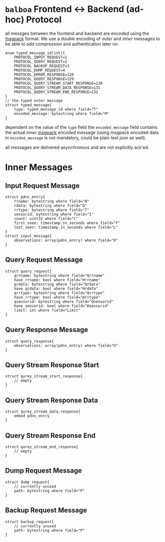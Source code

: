 
# `balboa` Frontend <-> Backend (ad-hoc) Protocol

all messges between the frontend and backend are encoded using the [msgpack][1]
format. We use a *double* encoding of *outer* and *inner* messages to be
able to add compression and authentication later on.

```
enum typed_message_id(int){
    PROTOCOL_INPUT_REQUEST=1
    PROTOCOL_QUERY_REQUEST=2
    PROTOCOL_BACKUP_REQUEST=3
    PROTOCOL_DUMP_REQUEST=4
    PROTOCOL_ERROR_RESPONSE=128
    PROTOCOL_QUERY_RESPONSE=129
    PROTOCOL_QUERY_STREAM_START_RESPONSE=130
    PROTOCOL_QUERY_STREAM_DATA_RESPONSE=131
    PROTOCOL_QUERY_STREAM_END_RESPONSE=132
}
// the typed outer message
struct typed_message{
    type: typed_message_id where field="T"
    encoded_message: bytestring where field="M"
}
```

dependent on the value of the `type` field the `encoded_message` field contains
the actual *inner* [msgpack][1] encoded message (using msgpack encoded data in
`encoded_message` is not mandatory, could be plain text json as well).

all messages are delivered asynchronous and are not explicitly ack'ed.

[1]: https://msgpack.org/

# Inner Messages

## Input Request Message

```
struct pdns_entry{
    rrname: bytestring where field="N"
    rdata: bytestring where field="D"
    rrtype: bytestring where field="T"
    sensorid: bytestring where field="I"
    count: uint32 where field="C"
    first_seen: timestamp_in_seconds where field="F"
    last_seen: timestamp_in_seconds where field="L"
}
struct input_message{
    observations: array(pdns_entry) where field="O"
}
```

## Query Request Message

```
struct query_request{
    qrrname: bytestring where field="Qrrname"
    have_rrname: bool where field="Hrrname"
    qrdata: bytestring where field="Qrdata"
    have_qrdata: bool where field="Hrdata"
    qrrtype: bytestring where field="Qrrtype"
    have_rrtype: bool where field="Hrrtype"
    qsensorid: bytestring where field="Qsensorid"
    have_sensorid: bool where field="Hsensorid"
    limit: int where field="Limit"
}
```

## Query Response Message

```
struct query_response{
    observations: array(pdns_entry) where field="O"
}
```

## Query Stream Response Start

```
struct qurey_stream_start_response{
    // empty
}
```

## Query Stream Response Data

```
struct qurey_stream_data_response{
    embed pdns_entry
}
```

## Query Stream Response End

```
struct qurey_stream_end_response{
    // empty
}
```

## Dump Request Message

```
struct dump_request{
    // currently unused
    path: bytestring where field="P"
}
```

## Backup Request Message

```
struct backup_request{
    // currently unused
    path: bytestring where field="P"
}
```
